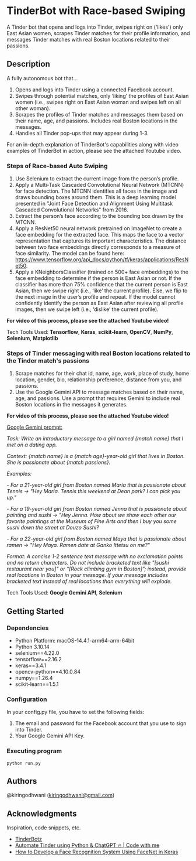# TinderBot with Race-based Swiping

A Tinder bot that opens and logs into Tinder, swipes right on ('likes') only East Asian women, scrapes Tinder matches for their profile information, and messages Tinder matches with real Boston locations related to their passions. 

## Description
A fully autonomous bot that…
1. Opens and logs into Tinder using a connected Facebook account.
2. Swipes through potential matches, only ‘liking’ the profiles of East Asian women (i.e., swipes right on East Asian woman and swipes left on all other woman).
3. Scrapes the profiles of Tinder matches and messages them based on their name, age, and passions. Includes real Boston locations in the messages.
4. Handles all Tinder pop-ups that may appear during 1-3.

For an in-depth explanation of TinderBot's capabilities along with video examples of TinderBot in action, please see the attached Youtube video.

### Steps of Race-based Auto Swiping
1. Use Selenium to extract the current image from the person’s profile.
2. Apply a Multi-Task Cascaded Convolutional Neural Network (MTCNN) for face detection. The MTCNN identifies all faces in the image and draws bounding boxes around them. This is a deep learning model presented in "Joint Face Detection and Alignment Using Multitask Cascaded Convolutional Networks" from 2016.
3. Extract the person’s face according to the bounding box drawn by the MTCNN. 
4. Apply a ResNet50 neural network pretrained on ImageNet to create a face embedding for the extracted face. This maps the face to a vector representation that captures its important characteristics. The distance between two face embeddings directly corresponds to a measure of face similarity. The model can be found here: https://www.tensorflow.org/api_docs/python/tf/keras/applications/ResNet50. 
5. Apply a KNeighborsClassifier (trained on 500+ face embeddings) to the face embedding to determine if the person is East Asian or not. If the classifier has more than 75% confidence that the current person is East Asian, then we swipe right (i.e., ‘like’ the current profile). Else, we flip to the next image in the user’s profile and repeat. 
If the model cannot confidently identify the person as East Asian after reviewing all profile images, then we swipe left (i.e., ‘dislike’ the current profile).

**For video of this process, please see the attached Youtube video!**

Tech Tools Used: **Tensorflow**, **Keras**, **scikit-learn**, **OpenCV**, **NumPy**, **Selenium**, **Matplotlib**

### Steps of Tinder messaging with real Boston locations related to the Tinder match's passions
1. Scrape matches for their chat id, name, age, work, place of study, home location, gender, bio, relationship preference, distance from you, and passions.
2. Use the Google Gemini API to message matches based on their name, age, and passions. Use a prompt that requires Gemini to include real Boston locations in the messages it generates.

**For video of this process, please see the attached Youtube video!**

<ins>Google Gemini prompt:</ins>

*Task: Write an introductory message to a girl named {match name} that I met on a dating app.*

*Context: {match name} is a {match age}-year-old girl that lives in Boston. She is passionate about {match passions}.*

*Examples:*

*- For a 21-year-old girl from Boston named Maria that is passionate about Tennis -> "Hey Maria. Tennis this weekend at Dean park? I can pick you up."*

*- For a 19-year-old girl from Boston named Jenna that is passionate about painting and sushi -> "Hey Jenna. How about we show each other our favorite paintings at the Museum of Fine Arts and then I buy you some sushi down the street at Douzo Sushi?*

*- For a 22-year-old girl from Boston named Maya that is passionate about ramen -> "Hey Maya. Ramen date at Ganko Ittetsu on me?"*

*Format: A concise 1-2 sentence text message with no exclamation points and no return characters. Do not include bracketed text like "[sushi restaurant near you]" or “[Rock climbing gym in Boston]”; instead, provide real locations in Boston in your message. If your message includes bracketed text instead of real locations than everything will explode.*

Tech Tools Used:  **Google Gemini API**, **Selenium**

## Getting Started 

### Dependencies
* Python Platform: macOS-14.4.1-arm64-arm-64bit
* Python 3.10.14
* selenium==4.22.0
* tensorflow==2.16.2
* keras==3.4.1
* opencv-python==4.10.0.84
* numpy==1.26.4
* scikit-learn==1.5.1

### Configuration
In your config.py file, you have to set the following fields:
1. The email and password for the Facebook account that you use to sign into Tinder.
2. Your Google Gemini API Key.

### Executing program
```
python run.py
```

## Authors
@kiringodhwani (kiringodhwani@gmail.com)

## Acknowledgments

Inspiration, code snippets, etc.

* [TinderBotz](https://github.com/frederikme/TinderBotz)
* [Automate Tinder using Python & ChatGPT 🔥 | Code with me](https://www.youtube.com/watch?v=VM55efbOkCM)
* [How to Develop a Face Recognition System Using FaceNet in Keras](https://machinelearningmastery.com/how-to-develop-a-face-recognition-system-using-facenet-in-keras-and-an-svm-classifier/)
